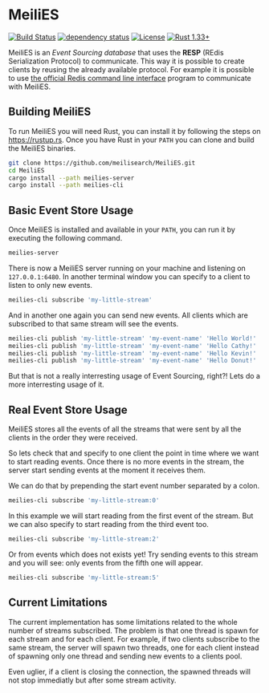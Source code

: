 # MeiliES

[![Build Status](https://dev.azure.com/thomas0884/thomas/_apis/build/status/meilisearch.MeiliES?branchName=master)](https://dev.azure.com/thomas0884/thomas/_build/latest?definitionId=10&branchName=master)
[![dependency status](https://deps.rs/repo/github/meilisearch/MeiliES/status.svg)](https://deps.rs/repo/github/meilisearch/MeiliES)
[![License](https://img.shields.io/github/license/meilisearch/MeiliES.svg)](https://github.com/meilisearch/MeiliES)
[![Rust 1.33+](https://img.shields.io/badge/rust-1.33+-lightgray.svg)](
https://www.rust-lang.org)

MeiliES is an _Event Sourcing database_ that uses the **RESP** (REdis Serialization Protocol) to communicate.
This way it is possible to create clients by reusing the already available protocol.
For example it is possible to use [the official Redis command line interface] program to communicate with MeiliES.

## Building MeiliES

To run MeiliES you will need Rust, you can install it by following the steps on https://rustup.rs.
Once you have Rust in your `PATH` you can clone and build the MeiliES binaries.

```bash
git clone https://github.com/meilisearch/MeiliES.git
cd MeiliES
cargo install --path meilies-server
cargo install --path meilies-cli
```

## Basic Event Store Usage

Once MeiliES is installed and available in your `PATH`, you can run it by executing the following command.

```bash
meilies-server
```

There is now a MeiliES server running on your machine and listening on `127.0.0.1:6480`.
In another terminal window you can specify to a client to listen to only new events.

```bash
meilies-cli subscribe 'my-little-stream'
```

And in another one again you can send new events.
All clients which are subscribed to that same stream will see the events.

```bash
meilies-cli publish 'my-little-stream' 'my-event-name' 'Hello World!'
meilies-cli publish 'my-little-stream' 'my-event-name' 'Hello Cathy!'
meilies-cli publish 'my-little-stream' 'my-event-name' 'Hello Kevin!'
meilies-cli publish 'my-little-stream' 'my-event-name' 'Hello Donut!'
```

But that is not a really interresting usage of Event Sourcing, right?!
Lets do a more interresting usage of it.

## Real Event Store Usage

MeiliES stores all the events of all the streams that were sent by all the clients in the order they were received.

So lets check that and specify to one client the point in time where we want to start reading events.
Once there is no more events in the stream, the server start sending events at the moment it receives them.

We can do that by prepending the start event number separated by a colon.

```bash
meilies-cli subscribe 'my-little-stream:0'
```

In this example we will start reading from the first event of the stream.
But we can also specify to start reading from the third event too.

```bash
meilies-cli subscribe 'my-little-stream:2'
```

Or from events which does not exists yet!
Try sending events to this stream and you will see: only events from the fifth one will appear.

```bash
meilies-cli subscribe 'my-little-stream:5'
```

## Current Limitations

The current implementation has some limitations related to the whole number of streams subscribed. The problem is that one thread is spawn for each stream and for each client. For example, if two clients subscribe to the same stream, the server will spawn two threads, one for each client instead of spawning only one thread and sending new events to a clients pool.

Even uglier, if a client is closing the connection, the spawned threads will not stop immediatly but after some stream activity.

[the official Redis command line interface]: https://redis.io/topics/rediscli
